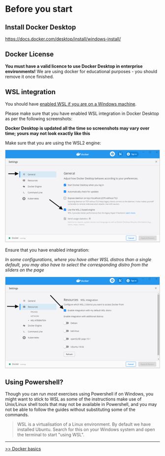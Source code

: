 # Before you start

## Install Docker Desktop

https://docs.docker.com/desktop/install/windows-install/

## Docker License

**You must have a valid licence to use Docker Desktop in enterprise environments!** We are using docker for educational purposes - you should remove it once finished.

## WSL integration

You should have [enabled WSL if you are on a Windows machine](https://github.com/bjssacademy/wsl).

Please make sure that you have enabled WSL integration in Docker Desktop as per the following screenshots:

**Docker Desktop is updated all the time so screenshots may vary over time; yours may not look exactly like this**

Make sure that you are using the WSL2 engine:

![wsl2-enable](../images/wsl2-enable.png)

Ensure that you have enabled integration:

_In some configurations, where you have other WSL distros than a single default, you may also have to select the corresponding distro from the sliders on the page_

![wsl2-choose-distro](../images/wsl2-choose-distro.png)

## Using Powershell?
Though you can run _most_ exercises using Powershell if on Windows, you might want to stick to WSL as some of the instructions make use of Unix/Linux shell tools that may not be available in Powershell, and you may not be able to follow the guides without substituting some of the commands.

> WSL is a virtualisation of a Linux environment. By default we have installed Ubuntu. Search for this on your Windows system and open the terminal to start "using WSL".

---

[>> Docker basics](./1.%20Docker%20Basics.MD)
